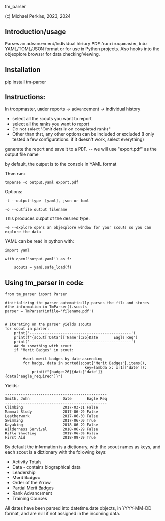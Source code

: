 tm_parser

(c) Michael Perkins, 2023, 2024

## Introduction/usage

Parses an advancement/individual history PDF from troopmaster, into YAML/TOML/JSON format or for use in Python projects. Also hooks into the objexplore browser for data checking/viewing. 

## Installation

pip install tm-parser

## Instructions:

In troopmaster, under reports -> advancement -> individual history
- select all the scouts you want to report
- select all the ranks you want to report
- Do not select "Omit details on completed ranks"
- Other than that, any other options can be included or excluded (I only tested a few configurations. if it doesn't work, select everything)

generate the report and save it to a PDF. -- we will use "export.pdf" as the output file name

by default, the output is to the console in YAML format

Then run:

    tmparse -o output.yaml export.pdf

Options:

    -t --output-type  [yaml], json or toml

    -o --outfile output filename

This produces output of the desired type. 

    -e --explore opens an objexplore window for your scouts so you can explore the data

YAML can be read in python with: 

    import yaml

    with open('output.yaml') as f:

        scouts = yaml.safe_load(f)


## Using tm_parser in code:

    from tm_parser import Parser

    #initializing the parser automatically parses the file and stores
    #the information in TmParser().scouts
    parser = TmParser(infile='filename.pdf')


    # Iterating on the parser yields scouts
    for scout in parser:
        print('----------------------------------------------')
        print(f"{scout['Data']['Name']:26}Date       Eagle Req")
        print('----------------------------------------------')
        ## do something with scout
        if "Merit Badges" in scout:

            #sort merit badges by date ascending
            for badge, data in sorted(scout['Merit Badges'].items(), 
                                        key=lambda x: x[1]['date']):
                print(f"{badge:26}{data['date']} {data['eagle_required']}")


Yields:

    ----------------------------------------------
    Smith, John               Date       Eagle Req
    ----------------------------------------------
    Climbing                  2017-03-11 False
    Mammal Study              2017-06-29 False
    Leatherwork               2017-06-30 False
    Swimming                  2017-06-30 True
    Kayaking                  2018-06-29 False
    Wilderness Survival       2018-06-29 False
    Rifle Shooting            2018-06-29 False
    First Aid                 2018-09-29 True

By default the information is a dictionary, with the scout names as keys, and each scout is a dictionary with the following keys:
- Activity Totals
- Data - contains biographical data
- Leadership
- Merit Badges
- Order of the Arrow
- Partial Merit Badges
- Rank Advancement
- Training Courses

All dates have been parsed into datetime.date objects, in YYYY-MM-DD format, and are null if not assigned in the incoming data. 
